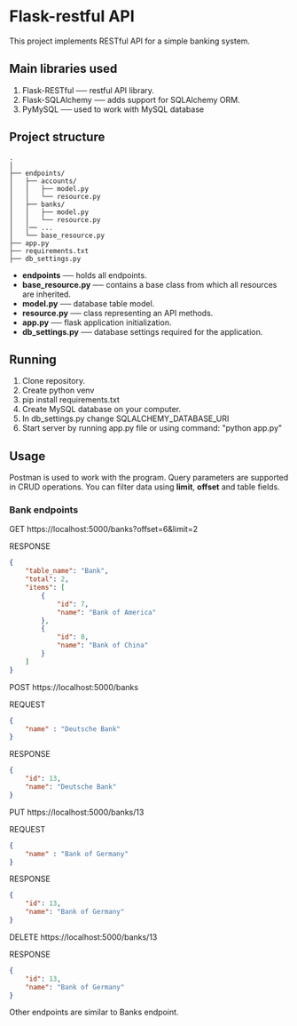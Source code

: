 # Flask-restful API

This project implements RESTful API for a simple banking system. 

## Main libraries used

1. Flask-RESTful ── restful API library.
2. Flask-SQLAlchemy ── adds support for SQLAlchemy ORM.
3. PyMySQL ── used to work with MySQL database

## Project structure
```
.
│
├── endpoints/                   
│   ├── accounts/
│   │   ├── model.py
│   │   └── resource.py
│   ├── banks/
│   │   ├── model.py
│   │   └── resource.py
│   │── ...
│   └── base_resource.py
├── app.py
├── requirements.txt
├── db_settings.py
```

* **endpoints** ── holds all endpoints.
* **base_resource.py** ── contains a base class from which all resources are inherited.
* **model.py** ── database table model.
* **resource.py** ── class representing an API methods.
* **app.py** ── flask application initialization.
* **db_settings.py** ── database settings required for the application.

## Running

1. Clone repository.
2. Create python venv
3. pip install requirements.txt
4. Create MySQL database on your computer.
5. In db_settings.py change SQLALCHEMY_DATABASE_URI
6. Start server by running app.py file or using command: "python app.py"

## Usage

Postman is used to work with the program.
Query parameters are supported in CRUD operations.
You can filter data using **limit**, **offset** and table fields.

### Bank endpoints
GET https://localhost:5000/banks?offset=6&limit=2

RESPONSE
```json
{
    "table_name": "Bank",
    "total": 2,
    "items": [
        {
            "id": 7,
            "name": "Bank of America"
        },
        {
            "id": 8,
            "name": "Bank of China"
        }
    ]
}
```
POST https://localhost:5000/banks

REQUEST
```json
{
    "name" : "Deutsche Bank"
}
```

RESPONSE
```json
{
    "id": 13,
    "name": "Deutsche Bank"
}
```

PUT https://localhost:5000/banks/13

REQUEST
```json
{
    "name" : "Bank of Germany"
}
```

RESPONSE
```json
{
    "id": 13,
    "name": "Bank of Germany"
}
```
DELETE https://localhost:5000/banks/13

RESPONSE
```json
{
    "id": 13,
    "name": "Bank of Germany"
}
```

Other endpoints are similar to Banks endpoint.